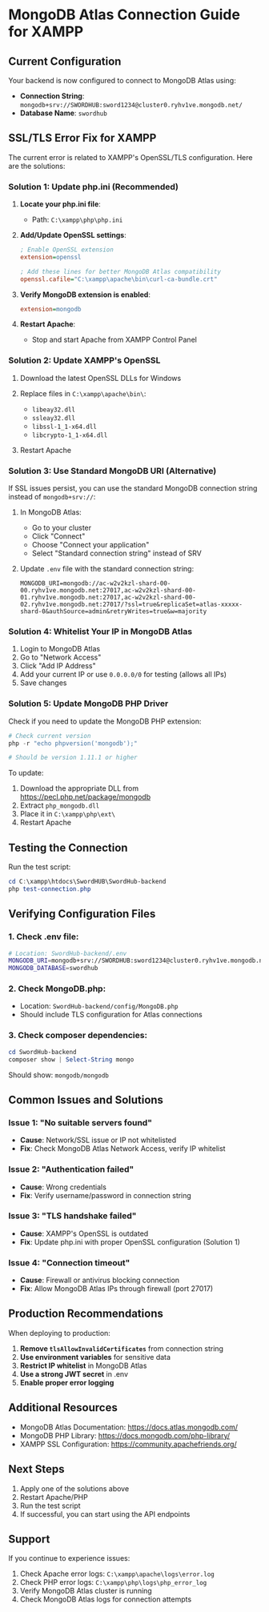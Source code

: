 # MongoDB Atlas Connection Guide for XAMPP

## Current Configuration

Your backend is now configured to connect to MongoDB Atlas using:
- **Connection String**: `mongodb+srv://SWORDHUB:sword1234@cluster0.ryhv1ve.mongodb.net/`
- **Database Name**: `swordhub`

## SSL/TLS Error Fix for XAMPP

The current error is related to XAMPP's OpenSSL/TLS configuration. Here are the solutions:

### Solution 1: Update php.ini (Recommended)

1. **Locate your php.ini file**:
   - Path: `C:\xampp\php\php.ini`

2. **Add/Update OpenSSL settings**:
   ```ini
   ; Enable OpenSSL extension
   extension=openssl
   
   ; Add these lines for better MongoDB Atlas compatibility
   openssl.cafile="C:\xampp\apache\bin\curl-ca-bundle.crt"
   ```

3. **Verify MongoDB extension is enabled**:
   ```ini
   extension=mongodb
   ```

4. **Restart Apache**:
   - Stop and start Apache from XAMPP Control Panel

### Solution 2: Update XAMPP's OpenSSL

1. Download the latest OpenSSL DLLs for Windows
2. Replace files in `C:\xampp\apache\bin\`:
   - `libeay32.dll`
   - `ssleay32.dll`
   - `libssl-1_1-x64.dll`
   - `libcrypto-1_1-x64.dll`

3. Restart Apache

### Solution 3: Use Standard MongoDB URI (Alternative)

If SSL issues persist, you can use the standard MongoDB connection string instead of `mongodb+srv://`:

1. In MongoDB Atlas:
   - Go to your cluster
   - Click "Connect"
   - Choose "Connect your application"
   - Select "Standard connection string" instead of SRV

2. Update `.env` file with the standard connection string:
   ```
   MONGODB_URI=mongodb://ac-w2v2kzl-shard-00-00.ryhv1ve.mongodb.net:27017,ac-w2v2kzl-shard-00-01.ryhv1ve.mongodb.net:27017,ac-w2v2kzl-shard-00-02.ryhv1ve.mongodb.net:27017/?ssl=true&replicaSet=atlas-xxxxx-shard-0&authSource=admin&retryWrites=true&w=majority
   ```

### Solution 4: Whitelist Your IP in MongoDB Atlas

1. Login to MongoDB Atlas
2. Go to "Network Access"
3. Click "Add IP Address"
4. Add your current IP or use `0.0.0.0/0` for testing (allows all IPs)
5. Save changes

### Solution 5: Update MongoDB PHP Driver

Check if you need to update the MongoDB PHP extension:

```powershell
# Check current version
php -r "echo phpversion('mongodb');"

# Should be version 1.11.1 or higher
```

To update:
1. Download the appropriate DLL from https://pecl.php.net/package/mongodb
2. Extract `php_mongodb.dll`
3. Place it in `C:\xampp\php\ext\`
4. Restart Apache

## Testing the Connection

Run the test script:
```powershell
cd C:\xampp\htdocs\SwordHUB\SwordHub-backend
php test-connection.php
```

## Verifying Configuration Files

### 1. Check .env file:
```bash
# Location: SwordHub-backend/.env
MONGODB_URI=mongodb+srv://SWORDHUB:sword1234@cluster0.ryhv1ve.mongodb.net/?retryWrites=true&w=majority&tls=true&tlsAllowInvalidCertificates=true
MONGODB_DATABASE=swordhub
```

### 2. Check MongoDB.php:
- Location: `SwordHub-backend/config/MongoDB.php`
- Should include TLS configuration for Atlas connections

### 3. Check composer dependencies:
```powershell
cd SwordHub-backend
composer show | Select-String mongo
```

Should show: `mongodb/mongodb`

## Common Issues and Solutions

### Issue 1: "No suitable servers found"
- **Cause**: Network/SSL issue or IP not whitelisted
- **Fix**: Check MongoDB Atlas Network Access, verify IP whitelist

### Issue 2: "Authentication failed"
- **Cause**: Wrong credentials
- **Fix**: Verify username/password in connection string

### Issue 3: "TLS handshake failed"
- **Cause**: XAMPP's OpenSSL is outdated
- **Fix**: Update php.ini with proper OpenSSL configuration (Solution 1)

### Issue 4: "Connection timeout"
- **Cause**: Firewall or antivirus blocking connection
- **Fix**: Allow MongoDB Atlas IPs through firewall (port 27017)

## Production Recommendations

When deploying to production:

1. **Remove `tlsAllowInvalidCertificates`** from connection string
2. **Use environment variables** for sensitive data
3. **Restrict IP whitelist** in MongoDB Atlas
4. **Use a strong JWT secret** in .env
5. **Enable proper error logging**

## Additional Resources

- MongoDB Atlas Documentation: https://docs.atlas.mongodb.com/
- MongoDB PHP Library: https://docs.mongodb.com/php-library/
- XAMPP SSL Configuration: https://community.apachefriends.org/

## Next Steps

1. Apply one of the solutions above
2. Restart Apache/PHP
3. Run the test script
4. If successful, you can start using the API endpoints

## Support

If you continue to experience issues:
1. Check Apache error logs: `C:\xampp\apache\logs\error.log`
2. Check PHP error logs: `C:\xampp\php\logs\php_error_log`
3. Verify MongoDB Atlas cluster is running
4. Check MongoDB Atlas logs for connection attempts
